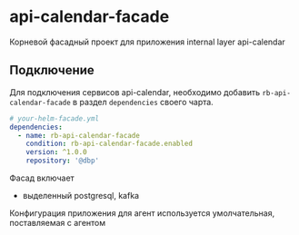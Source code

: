 # api-calendar-facade

Корневой фасадный проект для приложения internal layer api-calendar

## Подключение

Для подключения сервисов api-calendar, необходимо добавить `rb-api-calendar-facade` в раздел `dependencies` своего чарта.

```yaml
# your-helm-facade.yml
dependencies:
  - name: rb-api-calendar-facade
    condition: rb-api-calendar-facade.enabled
    version: ^1.0.0
    repository: '@dbp'
```

Фасад включает 
- выделенный postgresql, kafka

Конфигурация приложения для агент используется умолчательная, поставляемая с агентом